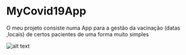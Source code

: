 <h1>MyCovid19App</h1>
O meu projeto consiste numa App para a gestão da vacinação (datas ,locais) de certos pacientes de uma forma muito simples

![alt text](https://https://github.com/leocostaa/MyCovid19App/blob/master/ERme.PNG)
